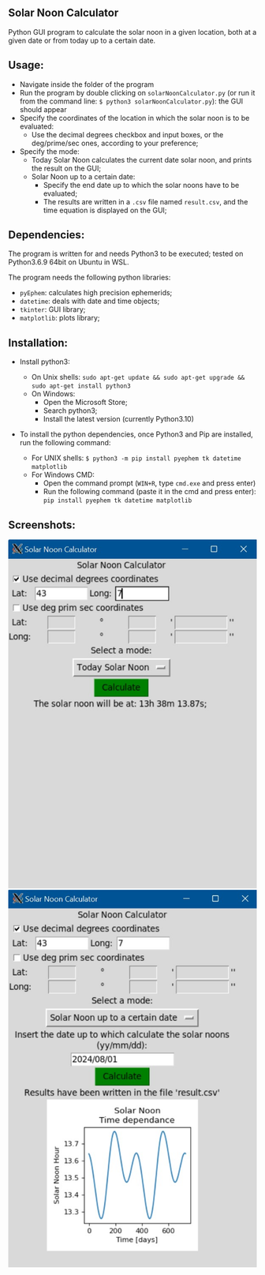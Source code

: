 ## Solar Noon Calculator
Python GUI program to calculate the solar noon in a given location, both at a given date or from today up to a certain date.

## Usage:
- Navigate inside the folder of the program
- Run the program by double clicking on `solarNoonCalculator.py` (or run it from the command line: `$ python3 solarNoonCalculator.py`): the GUI should appear
- Specify the coordinates of the location in which the solar noon is to be evaluated:
    - Use the decimal degrees checkbox and input boxes, or the deg/prime/sec ones, according to your preference;
- Specify the mode:
    - Today Solar Noon calculates the current date solar noon, and prints the result on the GUI;
    - Solar Noon up to a certain date:
        - Specify the end date up to which the solar noons have to be evaluated;
        - The results are written in a `.csv` file named `result.csv`, and the time equation is displayed on the GUI;

## Dependencies:
The program is written for and needs Python3 to be executed; tested on Python3.6.9 64bit on Ubuntu in WSL.

The program needs the following python libraries:
- `pyEphem`: calculates high precision ephemerids;
- `datetime`: deals with date and time objects;
- `tkinter`: GUI library;
- `matplotlib`: plots library;

## Installation:

- Install python3:
    - On Unix shells: 
        `sudo apt-get update && sudo apt-get upgrade && sudo apt-get install python3`
    - On Windows:
        - Open the Microsoft Store;
        - Search python3;
        - Install the latest version (currently Python3.10)

- To install the python dependencies, once Python3 and Pip are installed, run the following command:
    - For UNIX shells:
        `$ python3 -m pip install pyephem tk datetime matplotlib`
    - For Windows CMD:
        - Open the command prompt (`WIN+R`, type `cmd.exe` and press enter)
        - Run the following command (paste it in the cmd and press enter):
        `pip install pyephem tk datetime matplotlib`

## Screenshots:
![TodaySolarNoon](./screenshots/today.jpg)
![TimeEquation](./screenshots/timeEquation.jpg)
